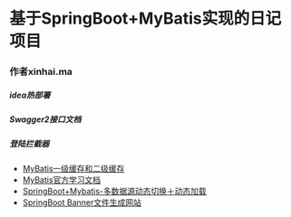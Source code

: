 # 基于SpringBoot+MyBatis实现的日记项目
### 作者xinhai.ma
##### idea热部署
##### Swagger2接口文档
##### 登陆拦截器
* [MyBatis一级缓存和二级缓存](https://www.cnblogs.com/happyflyingpig/p/7739749.html)
* [MyBatis官方学习文档](https://mybatis.org/mybatis-3/zh/index.html)
* [SpringBoot+Mybatis-多数据源动态切换＋动态加载](https://www.jianshu.com/p/7f1b785cd986)
* [SpringBoot Banner文件生成网站](https://www.bootschool.net/ascii)